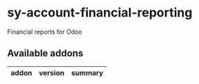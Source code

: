 # sy-account-financial-reporting
Financial reports for Odoo

[//]: # (addons)

Available addons
----------------
addon | version | summary
--- | --- | ---

[//]: # (end addons)
